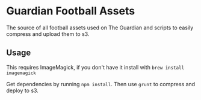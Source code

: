 Guardian Football Assets
========================

The source of all football assets used on The Guardian and scripts to easily compress and upload them to s3.

## Usage

This requires ImageMagick, if you don't have it install with `brew install imagemagick`

Get dependencies by running `npm install`. Then use `grunt` to compress and deploy to s3.